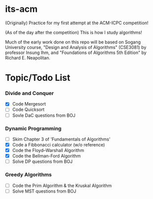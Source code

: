 # its-acm
(Originally) Practice for my first attempt at the ACM-ICPC competition!

(As of the day after the competition) This is how I study algorithms!

Much of the early work done on this repo will be based on Sogang University course, "Design and Analysis of Algorithms" (CSE3081) by professor Insung Ihm, and "Foundations of Algorithms 5th Edition" by Richard E. Neapolitan.

# Topic/Todo List

### Divide and Conquer
- [x] Code Mergesort
- [ ] Code Quicksort
- [ ] Sovle DaC questions from BOJ

### Dynamic Programming
- [ ] Skim Chapter 3 of 'Fundamentals of Algorithms'
- [x] Code a Fibbonacci calculator (w/o reference)
- [x] Code the Floyd–Warshall Algorithm
- [x] Code the Bellman-Ford Algorithm
- [ ] Solve DP questions from BOJ

### Greedy Algorithms
- [ ] Code the Prim Algorithm & the Kruskal Algorithm
- [ ] Solve MST questions from BOJ
